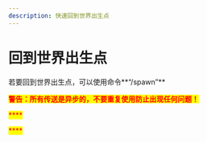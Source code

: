 ```yaml
---
description: 快速回到世界出生点
---
```


# 回到世界出生点

若要回到世界出生点，可以使用命令**“/spawn”**

<mark style="color:red;">**警告：所有传送是异步的，不要重复使用防止出现任何问题！**</mark>

<mark style="color:red;">****</mark>

<mark style="color:red;">****</mark>

